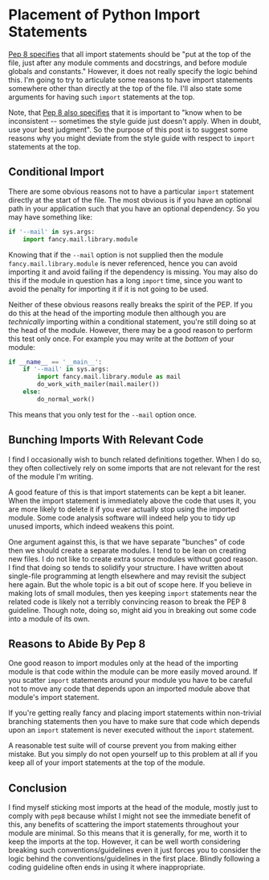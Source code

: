 <!--
.. title: Placement of Python Import Statements
.. slug: import-placement
.. date: 2016-02-03 13:08:54 UTC
.. tags: python
.. category:
.. link:
.. description:
.. type: text
-->
# Placement of Python Import Statements

[Pep 8 specifies](https://www.python.org/dev/peps/pep-0008/#imports)
that all import statements should be "put at the top of the file, just after any
module comments and docstrings, and before module globals and constants."
However, it does not really specify the logic behind this. I'm going to try to
articulate some reasons to have import statements somewhere other than directly
at the top of the file. I'll also state some arguments for having such
`import` statements at the top.

Note, that
[Pep 8 also specifies](https://www.python.org/dev/peps/pep-0008/#a-foolish-consistency-is-the-hobgoblin-of-little-minds)
that it is important to "know when to be inconsistent -- sometimes the style guide just doesn't
apply. When in doubt, use your best judgment". So the purpose of this post is to
suggest some reasons why you might deviate from the style guide with respect to
`import` statements at the top.

<!-- TEASER_END -->

## Conditional Import

There are some obvious reasons not to have a particular `import` statement
directly at the start of the file. The most obvious is if you have an optional
path in your application such that you have an optional dependency. So you may
have something like:

```python
if '--mail' in sys.args:
    import fancy.mail.library.module
```

Knowing that if the `--mail` option is not supplied then the module
`fancy.mail.library.module` is never referenced, hence you can avoid importing
it and avoid failing if the dependency is missing.  You may also do this if the
module in question has a long `import` time, since you want to avoid the penalty
for importing it if it is not going to be used.

Neither of these obvious reasons really breaks the spirit of the PEP. If you do
this at the head of the importing module then although you are *technically*
importing within a conditional statement, you're still doing so at the head of
the module. However, there may be a good reason to perform this test only once.
For example you may write at the *bottom* of your module:

```python
if __name__ == '__main__':
    if '--mail' in sys.args:
        import fancy.mail.library.module as mail
        do_work_with_mailer(mail.mailer())
    else:
        do_normal_work()
```

This means that you only test for the `--mail` option once.

## Bunching Imports With Relevant Code

I find I occasionally wish to bunch related definitions together. When I do so,
they often collectively rely on some imports that are not relevant for the rest
of the module I'm writing.

A good feature of this is that import statements can be kept a bit leaner. When
the import statement is immediately above the code that uses it, you are more
likely to delete it if you ever actually stop using the imported module.
Some code analysis software will indeed help you to tidy up unused imports,
which indeed weakens this point.

One argument against this, is that we have separate "bunches" of code then we
should create a separate modules. I tend to be lean on creating new files. I do
not like to create extra source modules without good reason. I find that doing
so tends to solidify your structure. I have written about single-file
programming at length elsewhere and may revisit the subject here again. But the
whole topic is a bit out of scope here. If you believe in making lots of small
modules, then yes keeping `import` statements near the related code is likely
not a terribly convincing reason to break the PEP 8 guideline. Though note,
doing so, might aid you in breaking out some code into a module of its own.


## Reasons to Abide By Pep 8

One good reason to import modules only at the head of the importing module is
that code within the module can be more easily moved around. If you scatter
`import` statements around your module you have to be careful not to move any
code that depends upon an imported module above that module's import statement.

If you're getting really fancy and placing import statements within non-trivial
branching statements then you have to make sure that code which depends upon
an `import` statement is never executed without the `import` statement.

A reasonable test suite will of course prevent you from making either mistake.
But you simply do not open yourself up to this problem at all if you keep all
of your import statements at the top of the module.

## Conclusion

I find myself sticking most imports at the head of the module, mostly just to
comply with `pep8` because whilst I might not see the immediate benefit of this,
any benefits of scattering the import statements throughout your module are
minimal. So this means that it is generally, for me, worth it to keep the
imports at the top. However, it can be well worth considering breaking such
conventions/guidelines even it just forces you to consider the logic behind the
conventions/guidelines in the first place. Blindly following a coding guideline
often ends in using it where inappropriate.
